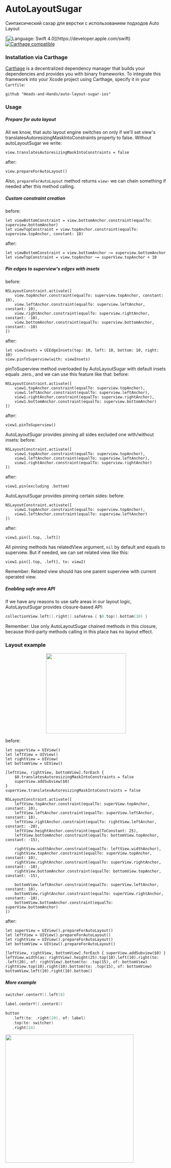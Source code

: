 # AutoLayoutSugar
Синтаксический сахар для верстки с использованием подходов Auto Layout

[![Language: Swift 4.0](https://img.shields.io/badge/Swift-4.0-orange.svg?style=flat")](https://developer.apple.com/swift) [![Carthage compatible](https://img.shields.io/badge/Carthage-compatible-4BC51D.svg?style=flat)](https://github.com/Carthage/Carthage)

### Installation via Carthage
[Carthage](https://github.com/Carthage/Carthage) is a decentralized dependency manager that builds your dependencies and provides you with binary frameworks. To integrate this framework into your Xcode project using Carthage, specify it in your `Cartfile`:

```ogdl
github "Heads-and-Hands/auto-layout-sugar-ios"
```

### Usage
##### Prepare for auto layout
All we know, that auto layout engine switches on only if we'll set view's translatesAutoresizingMaskIntoConstraints property to false.
Without autoLayoutSugar we write:
```
view.translatesAutoresizingMaskIntoConstraints = false
```
after:
```
view.prepareForAutoLayout()
```
Also, `prepareForAutoLayout` method returns `view`- we can chain something if needed after this method calling.
##### Custom constraint creation
before:
```
let viewBottomConstraint = view.bottomAnchor.constraint(equalTo: superview.bottomAnchor)
let viewTopConstraint = view.topAnchor.constraint(equalTo: superview.topAnchor, constant: 10)
```
after:
```
let viewBottomConstraint = view.bottomAnchor ~= superview.bottomAnchor
let viewTopConstraint = view.topAnchor ~= superView.topAnchor + 10
```
##### Pin edges to superview's edges with insets
before:
```
NSLayoutConstraint.activate([
	view.topAnchor.constraint(equalTo: superview.topAnchor, constant: 10),
	view.leftAnchor.constraint(equalTo: superview.leftAnchor, constant: 10),
	view.rightAnchor.constraint(equalTo: superview.rightAnchor, constant: -10),
	view.bottomAnchor.constraint(equalTo: superview.bottomAnchor, constant: -10)
])
```
after:
```
let viewInsets = UIEdgeInsets(top: 10, left: 10, bottom: 10, right: 10)
view.pinToSuperview(with: viewInsets)
```
pinToSuperview method overloaded by AutoLayoutSugar with default insets equals .zero., and we can use this feature like that:
before:
```
NSLayoutConstraint.activate([
	view1.topAnchor.constraint(equalTo: superview.topAnchor),
	view1.leftAnchor.constraint(equalTo: superview.leftAnchor),
	view1.rightAnchor.constraint(equalTo: superview.rightAnchor),
	view1.bottomAnchor.constraint(equalTo: superview.bottomAnchor)
])
```
after:
```
view1.pinToSuperview()
```
AutoLayoutSugar provides pinning all sides excluded one with/without insets:
before:
```
NSLayoutConstraint.activate([
	view1.topAnchor.constraint(equalTo: superview.topAnchor),
	view1.leftAnchor.constraint(equalTo: superview.leftAnchor),
	view1.rightAnchor.constraint(equalTo: superview.rightAnchor)
])
```
after:
```
view1.pin(excluding .bottom)
```
AutoLayoutSugar provides pinning certain sides:
before:
```
NSLayoutConstraint.activate([
	view1.topAnchor.constraint(equalTo: superview.topAnchor),
	view1.leftAnchor.constraint(equalTo: superview.leftAnchor)
])
```
after:
```
view1.pin([.top, .left])
```
All pinning methods has relatedView argument, `nil` by default and equals to superview. But if needed, we can set related view like this:
```
view1.pin([.top, .left], to: view2)
```
Remember: Related view should has one parent superview with current operated view.

##### Enabling safe area API
If we have any reasons to use safe areas in our layout logic, AutoLayoutSugar provides closure-based API:
```swift
collectionView.left().right().safeArea { $0.top().bottom(10) }
```
Remember: Use only AutoLayoutSugar chained methods in this closure, because third-party methods calling in this place has no layout effect.

### Layout example
<p align="center">
  <img src="https://i.imgur.com/0csygci.png" width="250">
</p>

before:
```
let superView = UIView()
let leftView = UIView()
let rightView = UIView(
let bottomView = UIView()

[leftView, rightView, bottomView].forEach { 
	$0.translatesAutoresizingMaskIntoConstraints = false
	superView.addSubview($0) 
}
superView.translatesAutoresizingMaskIntoConstraints = false

NSLayoutConstraint.activate([
	leftView.topAnchor.constraint(equalTo: superView.topAnchor, constant: 10),
	leftView.leftAnchor.constraint(equalTo: superView.leftAnchor, constant: 10),
	leftView.rightAnchor.constraint(equalTo: rightView.leftAnchor, constant: -20),
	leftView.heightAnchor.constraint(equalToConstant: 25),
	leftView.bottomAnchor.constraint(equalTo: bottomView.topAnchor, constant: -15),

	rightView.widthAnchor.constraint(equalTo: leftView.widthAnchor),
	rightView.topAnchor.constraint(equalTo: superView.topAnchor, constant: 10),
	rightView.rightAnchor.constraint(equalTo: superView.rightAnchor, constant: -10),
	rightView.bottomAnchor.constraint(equalTo: bottomView.topAnchor, constant: -15),

	bottomView.leftAnchor.constraint(equalTo: superView.leftAnchor, constant: 10),
	bottomView.rightAnchor.constraint(equalTo: superView.rightAnchor, constant: -10),
	bottomView.bottomAnchor.constraint(equalTo: superView.bottomAnchor)
])
```
after:
```
let superView = UIView().prepareForAutoLayout()
let leftView = UIView().prepareForAutoLayout()
let rightView = UIView().prepareForAutoLayout()
let bottomView = UIView().prepareForAutoLayout()

[leftView, rightView, bottomView].forEach { superView.addSubview($0) }
leftView.width(as: rightView).height(25).top(10).left(10).right(to: .left(20), of: rightView).bottom(to: .top(15), of: bottomView)
rightView.top(10).right(10).bottom(to: .top(15), of: bottomView)
bottomView.left(10).right(10).bottom()
```
##### More example
```swift
switcher.centerY().left(8)

label.centerY().centerX()

button
   .left(to: .right(20), of: label)
   .top(to: switcher)
   .right(24)
```
<p align="left">
  <img src="https://i.imgur.com/X0w6WIS.png" width="400">
</p>


